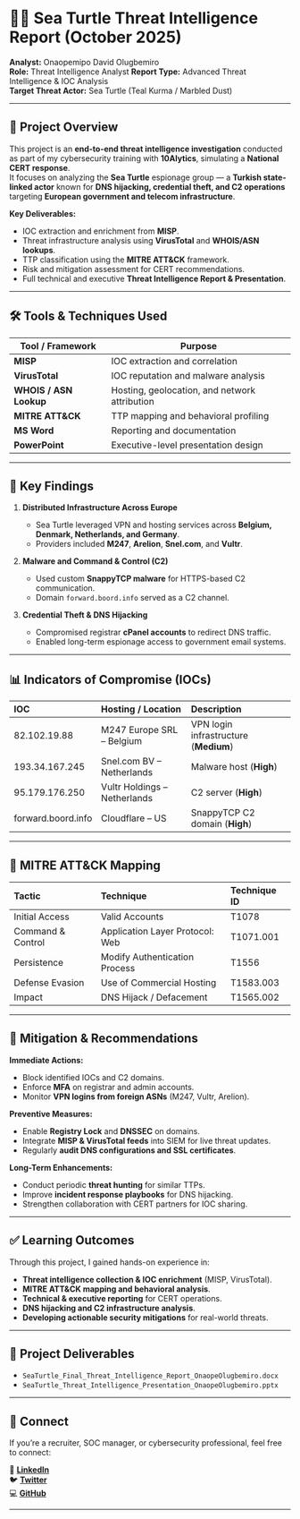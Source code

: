# 🕵️‍♂️ Sea Turtle Threat Intelligence Report (October 2025)

**Analyst:** Onaopemipo David Olugbemiro  
**Role:** Threat Intelligence Analyst 
**Report Type:** Advanced Threat Intelligence & IOC Analysis  
**Target Threat Actor:** Sea Turtle (Teal Kurma / Marbled Dust)  

---

## 🧠 Project Overview

This project is an **end-to-end threat intelligence investigation** conducted as part of my cybersecurity training with **10Alytics**, simulating a **National CERT response**.  
It focuses on analyzing the **Sea Turtle** espionage group — a **Turkish state-linked actor** known for **DNS hijacking, credential theft, and C2 operations** targeting **European government and telecom infrastructure**.  

**Key Deliverables:**
- IOC extraction and enrichment from **MISP**.  
- Threat infrastructure analysis using **VirusTotal** and **WHOIS/ASN lookups**.  
- TTP classification using the **MITRE ATT&CK** framework.  
- Risk and mitigation assessment for CERT recommendations.  
- Full technical and executive **Threat Intelligence Report & Presentation**.  

---

## 🛠️ Tools & Techniques Used

| Tool / Framework | Purpose |
|------------------|----------|
| **MISP** | IOC extraction and correlation |
| **VirusTotal** | IOC reputation and malware analysis |
| **WHOIS / ASN Lookup** | Hosting, geolocation, and network attribution |
| **MITRE ATT&CK** | TTP mapping and behavioral profiling |
| **MS Word** | Reporting and documentation |
| **PowerPoint** | Executive-level presentation design |

---

## 🚨 Key Findings

1. **Distributed Infrastructure Across Europe**  
   - Sea Turtle leveraged VPN and hosting services across **Belgium, Denmark, Netherlands, and Germany**.  
   - Providers included **M247**, **Arelion**, **Snel.com**, and **Vultr**.  

2. **Malware and Command & Control (C2)**  
   - Used custom **SnappyTCP malware** for HTTPS-based C2 communication.  
   - Domain `forward.boord.info` served as a C2 channel.  

3. **Credential Theft & DNS Hijacking**  
   - Compromised registrar **cPanel accounts** to redirect DNS traffic.  
   - Enabled long-term espionage access to government email systems.  

---

## 📊 Indicators of Compromise (IOCs)

| IOC | Hosting / Location | Description |
|:--|:--|:--|
| 82.102.19.88 | M247 Europe SRL – Belgium | VPN login infrastructure (**Medium**) |
| 193.34.167.245 | Snel.com BV – Netherlands | Malware host (**High**) |
| 95.179.176.250 | Vultr Holdings – Netherlands | C2 server (**High**) |
| forward.boord.info | Cloudflare – US | SnappyTCP C2 domain (**High**) |

---

## 🧩 MITRE ATT&CK Mapping

| Tactic | Technique | Technique ID |
|:--|:--|:--|
| Initial Access | Valid Accounts | T1078 |
| Command & Control | Application Layer Protocol: Web | T1071.001 |
| Persistence | Modify Authentication Process | T1556 |
| Defense Evasion | Use of Commercial Hosting | T1583.003 |
| Impact | DNS Hijack / Defacement | T1565.002 |

---

## 🚀 Mitigation & Recommendations

**Immediate Actions:**  
- Block identified IOCs and C2 domains.  
- Enforce **MFA** on registrar and admin accounts.  
- Monitor **VPN logins from foreign ASNs** (M247, Vultr, Arelion).  

**Preventive Measures:**  
- Enable **Registry Lock** and **DNSSEC** on domains.  
- Integrate **MISP & VirusTotal feeds** into SIEM for live threat updates.  
- Regularly **audit DNS configurations and SSL certificates**.  

**Long-Term Enhancements:**  
- Conduct periodic **threat hunting** for similar TTPs.  
- Improve **incident response playbooks** for DNS hijacking.  
- Strengthen collaboration with CERT partners for IOC sharing.  

---

## ✅ Learning Outcomes

Through this project, I gained hands-on experience in:  
- **Threat intelligence collection & IOC enrichment** (MISP, VirusTotal).  
- **MITRE ATT&CK mapping and behavioral analysis**.  
- **Technical & executive reporting** for CERT operations.  
- **DNS hijacking and C2 infrastructure analysis**.  
- **Developing actionable security mitigations** for real-world threats.  

---

## 📂 Project Deliverables

- `SeaTurtle_Final_Threat_Intelligence_Report_OnaopeOlugbemiro.docx`  
- `SeaTurtle_Threat_Intelligence_Presentation_OnaopeOlugbemiro.pptx`

---

## 🤝 Connect

If you’re a recruiter, SOC manager, or cybersecurity professional, feel free to connect:

📍 **[LinkedIn](https://www.linkedin.com/in/onaopemipo-olugbemiro-1b377828b/)**  
🐦 **[Twitter](https://x.com/itzonaope)**  
💻 **[GitHub](https://github.com/LyticOnaope)**  

---
